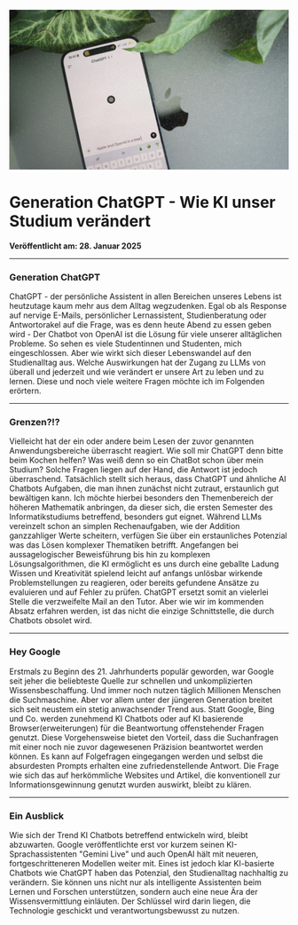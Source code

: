 ![Blogbild](/assets/images/Artikel-4.jpg)

# Generation ChatGPT - Wie KI unser Studium verändert

**Veröffentlicht am: 28. Januar 2025**

---

### Generation ChatGPT

ChatGPT - der persönliche Assistent in allen Bereichen unseres Lebens ist heutzutage kaum mehr aus dem Alltag wegzudenken. Egal ob als Response auf nervige E-Mails, persönlicher Lernassistent, Studienberatung oder Antwortorakel auf die Frage, was es denn heute Abend zu essen geben wird - Der Chatbot von OpenAI ist die Lösung für viele unserer alltäglichen Probleme. So sehen es viele Studentinnen und Studenten, mich eingeschlossen. Aber wie wirkt sich dieser Lebenswandel auf den Studienalltag aus. Welche Auswirkungen hat der Zugang zu LLMs von überall und jederzeit und wie verändert er unsere Art zu leben und zu lernen. Diese und noch viele weitere Fragen möchte ich im Folgenden erörtern.

---

### Grenzen?!?

Vielleicht hat der ein oder andere beim Lesen der zuvor genannten Anwendungsbereiche überrascht reagiert. Wie soll mir ChatGPT denn bitte beim Kochen helfen? Was weiß denn so ein ChatBot schon über mein Studium? Solche Fragen liegen auf der Hand, die Antwort ist jedoch überraschend. Tatsächlich stellt sich heraus, dass ChatGPT und ähnliche AI Chatbots Aufgaben, die man ihnen zunächst nicht zutraut, erstaunlich gut bewältigen kann. Ich möchte hierbei besonders den Themenbereich der höheren Mathematik anbringen, da dieser sich, die ersten Semester des Informatikstudiums betreffend, besonders gut eignet. Während LLMs vereinzelt schon an simplen Rechenaufgaben, wie der Addition ganzzahliger Werte scheitern, verfügen Sie über ein erstaunliches Potenzial was das Lösen komplexer Thematiken betrifft. Angefangen bei aussagelogischer Beweisführung bis hin zu komplexen Lösungsalgorithmen, die KI ermöglicht es uns durch eine geballte Ladung Wissen und Kreativität spielend leicht auf anfangs unlösbar wirkende Problemstellungen zu reagieren, oder bereits gefundene Ansätze zu evaluieren und auf Fehler zu prüfen. ChatGPT ersetzt somit an vielerlei Stelle die verzweifelte Mail an den Tutor. Aber wie wir im kommenden Absatz erfahren werden, ist das nicht die einzige Schnittstelle, die durch Chatbots obsolet wird.

---

### Hey Google

Erstmals zu Beginn des 21. Jahrhunderts populär geworden, war Google seit jeher die beliebteste Quelle zur schnellen und unkomplizierten Wissensbeschaffung. Und immer noch nutzen täglich Millionen Menschen die Suchmaschine. Aber vor allem unter der jüngeren Generation breitet sich seit neustem ein stetig anwachsender Trend aus. Statt Google, Bing und Co. werden zunehmend KI Chatbots oder auf KI basierende Browser(erweiterungen) für die Beantwortung offenstehender Fragen genutzt. Diese Vorgehensweise bietet den Vorteil, dass die Suchanfragen mit einer noch nie zuvor dagewesenen Präzision beantwortet werden können. Es kann auf Folgefragen eingegangen werden und selbst die absurdesten Prompts erhalten eine zufriedenstellende Antwort. Die Frage wie sich das auf herkömmliche Websites und Artikel, die konventionell zur Informationsgewinnung genutzt wurden auswirkt, bleibt zu klären.

---

### Ein Ausblick

Wie sich der Trend KI Chatbots betreffend entwickeln wird, bleibt abzuwarten. Google veröffentlichte erst vor kurzem seinen KI-Sprachassistenten "Gemini Live" und auch OpenAI hält mit neueren, fortgeschritteneren Modellen weiter mit. Eines ist jedoch klar KI-basierte Chatbots wie ChatGPT haben das Potenzial, den Studienalltag nachhaltig zu verändern. Sie können uns nicht nur als intelligente Assistenten beim Lernen und Forschen unterstützen, sondern auch eine neue Ära der Wissensvermittlung einläuten. Der Schlüssel wird darin liegen, die Technologie geschickt und verantwortungsbewusst zu nutzen.